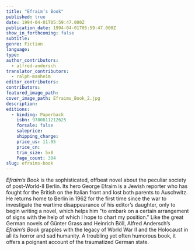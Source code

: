 ```yaml
---
title: "Efraim’s Book"
published: true
date: 1994-04-01T05:59:47.000Z
publication_date: 1994-04-01T05:59:47.000Z
show_in_forthcoming: false
subtitle:
genre: Fiction
language:
type:
author_contributors:
  - alfred-andersch
translator_contributors:
  - ralph-manheim
editor_contributors:
contributors:
featured_image_path:
cover_image_path: Efraims_Book_2.jpg
description:
editions:
  - binding: Paperback
    isbn: 9780811212625
    forsale: false
    saleprice:
    shipping_charge:
    price_us: 11.95
    price_cn:
    trim_size: 5x8
    Page_count: 304
slug: efraims-book
---
```


_Efraim’s Book_ is the sophisticated, offbeat novel about the peculiar society of post-World-II Berlin. Its hero George Efraim is a Jewish reporter who has fought for the British on the Italian front and lost both parents to Auschwitz. He returns home to Berlin in 1962 for the first time since the war to investigate the wartime disappearance of his editor’s daughter, only to begin writing a novel, which helps him "to embark on a certain arrangement of signs with the help of which I hope to chart my position." Like the great German novels of Günter Grass and Heinrich Böll, Alfred Andersch’s _Efraim’s Book_ grapples with the legacy of World War II and the Holocaust in all its horror and sad humanity. A troubling yet often humorous book, it offers a poignant account of the traumatized German state.

